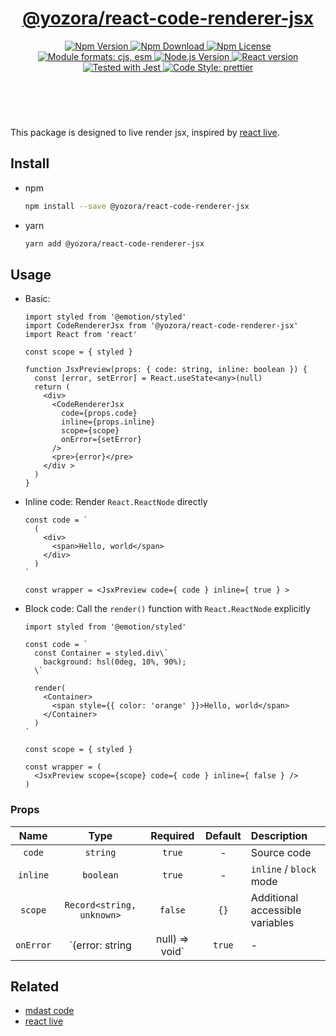 <header>
  <h1 align="center">
    <a href="https://github.com/yozorajs/yozora-react/tree/release-2.x.x/packages/react-code-renderer-jsx#readme">@yozora/react-code-renderer-jsx</a>
  </h1>
  <div align="center">
    <a href="https://www.npmjs.com/package/@yozora/react-code-renderer-jsx">
      <img
        alt="Npm Version"
        src="https://img.shields.io/npm/v/@yozora/react-code-renderer-jsx.svg"
      />
    </a>
    <a href="https://www.npmjs.com/package/@yozora/react-code-renderer-jsx">
      <img
        alt="Npm Download"
        src="https://img.shields.io/npm/dm/@yozora/react-code-renderer-jsx.svg"
      />
    </a>
    <a href="https://www.npmjs.com/package/@yozora/react-code-renderer-jsx">
      <img
        alt="Npm License"
        src="https://img.shields.io/npm/l/@yozora/react-code-renderer-jsx.svg"
      />
    </a>
    <a href="#install">
      <img
        alt="Module formats: cjs, esm"
        src="https://img.shields.io/badge/module_formats-cjs%2C%20esm-green.svg"
      />
    </a>
    <a href="https://github.com/nodejs/node">
      <img
        alt="Node.js Version"
        src="https://img.shields.io/node/v/@yozora/react-code-renderer-jsx"
      />
    </a>
    <a href="https://github.com/facebook/react">
      <img
        alt="React version"
        src="https://img.shields.io/npm/dependency-version/@yozora/react-code-renderer-jsx/peer/react"
      />
    </a>
    <a href="https://github.com/facebook/jest">
      <img
        alt="Tested with Jest"
        src="https://img.shields.io/badge/tested_with-jest-9c465e.svg"
      />
    </a>
    <a href="https://github.com/prettier/prettier">
      <img
        alt="Code Style: prettier"
        src="https://img.shields.io/badge/code_style-prettier-ff69b4.svg?style=flat-square"
      />
    </a>
  </div>
</header>
<br/>

This package is designed to live render jsx, inspired by [react live][]. 


## Install

* npm

  ```bash
  npm install --save @yozora/react-code-renderer-jsx
  ```

* yarn

  ```bash
  yarn add @yozora/react-code-renderer-jsx
  ```

## Usage

* Basic:

  ```tsx
  import styled from '@emotion/styled'
  import CodeRendererJsx from '@yozora/react-code-renderer-jsx'
  import React from 'react'

  const scope = { styled }

  function JsxPreview(props: { code: string, inline: boolean }) {
    const [error, setError] = React.useState<any>(null)
    return (
      <div>
        <CodeRendererJsx
          code={props.code}
          inline={props.inline}
          scope={scope}
          onError={setError}
        />
        <pre>{error}</pre>
      </div >
    )
  }
  ```

* Inline code: Render `React.ReactNode` directly

  ```tsx
  const code = `
    (
      <div>
        <span>Hello, world</span>
      </div>
    )
  `

  const wrapper = <JsxPreview code={ code } inline={ true } >
  ```

* Block code: Call the `render()` function with `React.ReactNode` explicitly

  ```tsx
  import styled from '@emotion/styled'

  const code = `
    const Container = styled.div\`
      background: hsl(0deg, 10%, 90%);
    \`

    render(
      <Container>
        <span style={{ color: 'orange' }}>Hello, world</span>
      </Container>
    )
  `

  const scope = { styled }

  const wrapper = (
    <JsxPreview scope={scope} code={ code } inline={ false } />
  )
  ```


### Props

Name      | Type                              | Required  | Default     | Description
:--------:|:---------------------------------:|:---------:|:-----------:|:-------------
`code`    | `string`                          | `true`    | -           | Source code
`inline`  | `boolean`                         | `true`    | -           | `inline` / `block` mode
`scope`   | `Record<string, unknown>`         | `false`   | `{}`        | Additional accessible variables
`onError` | `(error: string | null) => void`  | `true`    | -           | Error callback


## Related

  - [mdast code][]
  - [react live][]

[mdast code]: https://github.com/syntax-tree/mdast#code
[react live]: https://github.com/FormidableLabs/react-live
